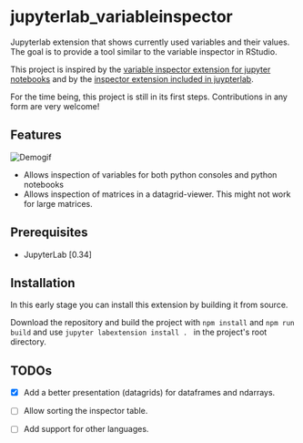 # jupyterlab_variableinspector



Jupyterlab extension that shows currently used variables and their values. The goal is to provide a tool similar to the variable inspector in RStudio.

This project is inspired by the [variable inspector extension for jupyter notebooks](https://github.com/ipython-contrib/jupyter_contrib_nbextensions/tree/master/src/jupyter_contrib_nbextensions/nbextensions/varInspector) and by the [inspector extension included in juypterlab](https://github.com/jupyterlab/jupyterlab/tree/master/packages/inspector-extension).

For the time being, this project is still in its first steps. Contributions in any form are very welcome!

## Features
![Demogif](early_demo.gif)
- Allows inspection of variables for both python consoles and python notebooks
- Allows inspection of matrices in a datagrid-viewer. This might not work for large matrices.

## Prerequisites

* JupyterLab [0.34] 

## Installation
In this early stage you can install this extension by building it from source.

Download the repository and build the project with `npm install` and `npm run build` and use `jupyter labextension install . ` in the project's root directory.


## TODOs
- [x] Add a better presentation (datagrids) for dataframes and ndarrays.
- [ ] Allow sorting the inspector table.
- [ ] Add support for other languages.



